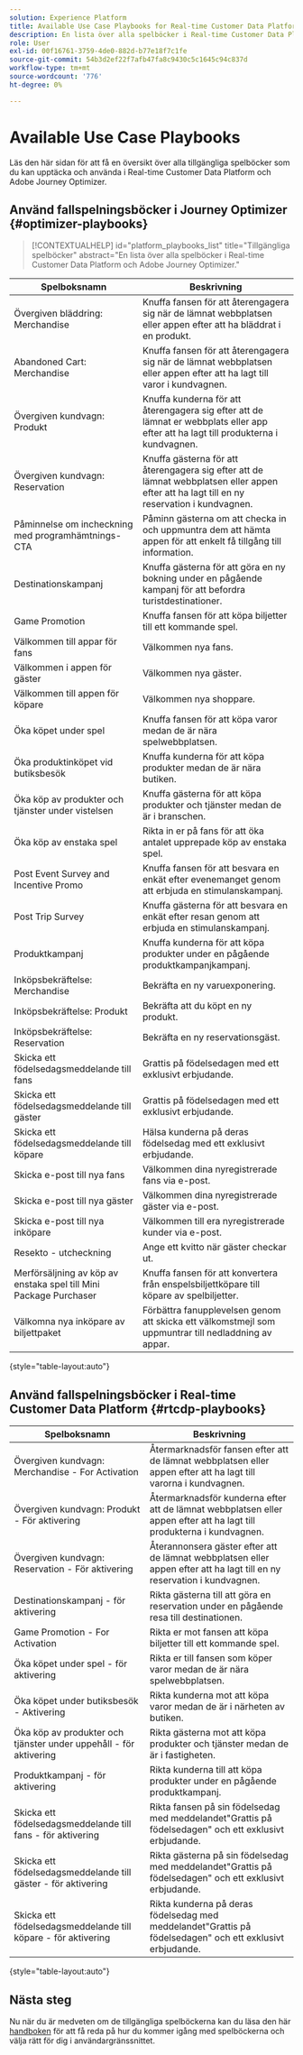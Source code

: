 ```yaml
---
solution: Experience Platform
title: Available Use Case Playbooks for Real-time Customer Data Platform and Adobe Journey Optimizer.
description: En lista över alla spelböcker i Real-time Customer Data Platform och Adobe Journey Optimizer.
role: User
exl-id: 00f16761-3759-4de0-882d-b77e18f7c1fe
source-git-commit: 54b3d2ef22f7afb47fa8c9430c5c1645c94c837d
workflow-type: tm+mt
source-wordcount: '776'
ht-degree: 0%

---
```


# Available Use Case Playbooks

Läs den här sidan för att få en översikt över alla tillgängliga spelböcker som du kan upptäcka och använda i Real-time Customer Data Platform och Adobe Journey Optimizer.

## Använd fallspelningsböcker i Journey Optimizer {#optimizer-playbooks}

>[!CONTEXTUALHELP]
>id="platform_playbooks_list"
>title="Tillgängliga spelböcker"
>abstract="En lista över alla spelböcker i Real-time Customer Data Platform och Adobe Journey Optimizer."

| Spelboksnamn | Beskrivning |
| ------------- |  ----------- |
| Övergiven bläddring: Merchandise | Knuffa fansen för att återengagera sig när de lämnat webbplatsen eller appen efter att ha bläddrat i en produkt. |
| Abandoned Cart: Merchandise | Knuffa fansen för att återengagera sig när de lämnat webbplatsen eller appen efter att ha lagt till varor i kundvagnen. |
| Övergiven kundvagn: Produkt | Knuffa kunderna för att återengagera sig efter att de lämnat er webbplats eller app efter att ha lagt till produkterna i kundvagnen. |
| Övergiven kundvagn: Reservation | Knuffa gästerna för att återengagera sig efter att de lämnat webbplatsen eller appen efter att ha lagt till en ny reservation i kundvagnen. |
| Påminnelse om incheckning med programhämtnings-CTA | Påminn gästerna om att checka in och uppmuntra dem att hämta appen för att enkelt få tillgång till information. |
| Destinationskampanj | Knuffa gästerna för att göra en ny bokning under en pågående kampanj för att befordra turistdestinationer. |
| Game Promotion | Knuffa fansen för att köpa biljetter till ett kommande spel. |
| Välkommen till appar för fans | Välkommen nya fans. |
| Välkommen i appen för gäster | Välkommen nya gäster. |
| Välkommen till appen för köpare | Välkommen nya shoppare. |
| Öka köpet under spel | Knuffa fansen för att köpa varor medan de är nära spelwebbplatsen. |
| Öka produktinköpet vid butiksbesök | Knuffa kunderna för att köpa produkter medan de är nära butiken. |
| Öka köp av produkter och tjänster under vistelsen | Knuffa gästerna för att köpa produkter och tjänster medan de är i branschen. |
| Öka köp av enstaka spel | Rikta in er på fans för att öka antalet upprepade köp av enstaka spel. |
| Post Event Survey and Incentive Promo | Knuffa fansen för att besvara en enkät efter evenemanget genom att erbjuda en stimulanskampanj. |
| Post Trip Survey | Knuffa gästerna för att besvara en enkät efter resan genom att erbjuda en stimulanskampanj. |
| Produktkampanj | Knuffa kunderna för att köpa produkter under en pågående produktkampanjkampanj. |
| Inköpsbekräftelse: Merchandise | Bekräfta en ny varuexponering. |
| Inköpsbekräftelse: Produkt | Bekräfta att du köpt en ny produkt. |
| Inköpsbekräftelse: Reservation | Bekräfta en ny reservationsgäst. |
| Skicka ett födelsedagsmeddelande till fans | Grattis på födelsedagen med ett exklusivt erbjudande. |
| Skicka ett födelsedagsmeddelande till gäster | Grattis på födelsedagen med ett exklusivt erbjudande. |
| Skicka ett födelsedagsmeddelande till köpare | Hälsa kunderna på deras födelsedag med ett exklusivt erbjudande. |
| Skicka e-post till nya fans | Välkommen dina nyregistrerade fans via e-post. |
| Skicka e-post till nya gäster | Välkommen dina nyregistrerade gäster via e-post. |
| Skicka e-post till nya inköpare | Välkommen till era nyregistrerade kunder via e-post. |
| Resekto - utcheckning | Ange ett kvitto när gäster checkar ut. |
| Merförsäljning av köp av enstaka spel till Mini Package Purchaser | Knuffa fansen för att konvertera från enspelsbiljettköpare till köpare av spelbiljetter. |
| Välkomna nya inköpare av biljettpaket | Förbättra fanupplevelsen genom att skicka ett välkomstmejl som uppmuntrar till nedladdning av appar. |

{style="table-layout:auto"}

## Använd fallspelningsböcker i Real-time Customer Data Platform {#rtcdp-playbooks}

| Spelboksnamn | Beskrivning |
| ------------- | ----------- |
| Övergiven kundvagn: Merchandise - For Activation | Återmarknadsför fansen efter att de lämnat webbplatsen eller appen efter att ha lagt till varorna i kundvagnen. |
| Övergiven kundvagn: Produkt - För aktivering | Återmarknadsför kunderna efter att de lämnat webbplatsen eller appen efter att ha lagt till produkterna i kundvagnen. |
| Övergiven kundvagn: Reservation - För aktivering | Återannonsera gäster efter att de lämnat webbplatsen eller appen efter att ha lagt till en ny reservation i kundvagnen. |
| Destinationskampanj - för aktivering | Rikta gästerna till att göra en reservation under en pågående resa till destinationen. |
| Game Promotion - For Activation | Rikta er mot fansen att köpa biljetter till ett kommande spel. |
| Öka köpet under spel - för aktivering | Rikta er till fansen som köper varor medan de är nära spelwebbplatsen. |
| Öka köpet under butiksbesök - Aktivering | Rikta kunderna mot att köpa varor medan de är i närheten av butiken. |
| Öka köp av produkter och tjänster under uppehåll - för aktivering | Rikta gästerna mot att köpa produkter och tjänster medan de är i fastigheten. |
| Produktkampanj - för aktivering | Rikta kunderna till att köpa produkter under en pågående produktkampanj. |
| Skicka ett födelsedagsmeddelande till fans - för aktivering | Rikta fansen på sin födelsedag med meddelandet&quot;Grattis på födelsedagen&quot; och ett exklusivt erbjudande. |
| Skicka ett födelsedagsmeddelande till gäster - för aktivering | Rikta gästerna på sin födelsedag med meddelandet&quot;Grattis på födelsedagen&quot; och ett exklusivt erbjudande. |
| Skicka ett födelsedagsmeddelande till köpare - för aktivering | Rikta kunderna på deras födelsedag med meddelandet&quot;Grattis på födelsedagen&quot; och ett exklusivt erbjudande. |

{style="table-layout:auto"}

## Nästa steg

Nu när du är medveten om de tillgängliga spelböckerna kan du läsa den här [handboken](/help/use-case-playbooks/playbooks/choose.md) för att få reda på hur du kommer igång med spelböckerna och välja rätt för dig i användargränssnittet.
